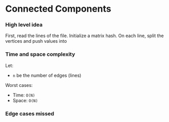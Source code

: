 # Connected Components

### High level idea

First, read the lines of the file.  Initialize a matrix hash.  On each line, split the vertices and push values into 

### Time and space complexity

Let: <br>

- `n` be the number of edges (lines)<br>

Worst cases: <br>

- Time: `O(N)` <br>
- Space: `O(N)`

### Edge cases missed

